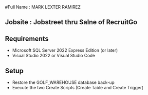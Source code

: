 #Full Name : MARK LEXTER RAMIREZ
## Jobsite : Jobstreet thru Salne of RecruitGo


## Requirements
- Microsoft SQL Server 2022 Express Edition (or later)
- Visual Studio 2022 or Visual Studio Code

## Setup
- Restore the GOLF_WAREHOUSE database back-up
- Execute the two Create Scripts (Create Table and Create Trigger)
